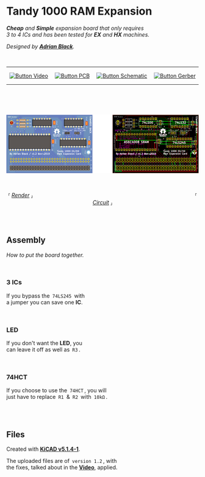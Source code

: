 
# Tandy 1000 RAM Expansion

***Cheap*** *and **Simple** expansion board that only requires* <br>
*3 to 4 ICs and has been tested for **EX** and **HX** machines.*

*Designed by **[Adrian Black]**.*

<br>

<div align = center>

---

[![Button Video]][Video]   
[![Button PCB]][PCB]   
[![Button Schematic]][Schematic]   
[![Button Gerber]][Gerber]

---

<br>
<br>
<br>

![Preview]

<br>

⸢ *[Render]*  ⸥                                                                                           ⸢ *[Circuit]*  ⸥

</div>

<br>
<br>

## Assembly

*How to put the board together.*

<br>

### 3 ICs

If you bypass the  `74LS245`  with <br>
a jumper you can save one **IC**.

<br>

### LED

If you don't want the **LED**, you <br>
can leave it off as well as  `R3` .

<br>

### 74HCT

If you choose to use the  `74HCT` , you will <br>
just have to replace  `R1`  &  `R2`  with  `10kΩ` .

<br>
<br>

## Files

Created with **[KiCAD v5.1.4-1][KiCAD]**.

The uploaded files are of  `version 1.2` , with <br>
the fixes, talked about in the **[Video]**, applied.

<br>


<!----------------------------------------------------------------------------->

[Adrian Black]: https://github.com/misterblack1

[Video]: https://www.youtube.com/watch?v=l3RWOZX58A8
[KiCAD]: https://www.kicad.org/

[Schematic]: Resources/Schematics.pdf
[Preview]: Resources/Preview.png
[Circuit]: Resources/Circuit.png
[Render]: Resources/Render.png
[Gerber]: Gerbers
[PCB]: Source


<!-------------------------------[ Buttons ]----------------------------------->

[Button Schematic]: https://img.shields.io/badge/Schematic-006241?style=for-the-badge&logoColor=white&logo=StackShare
[Button Gerber]: https://img.shields.io/badge/Gerber-139BB4?style=for-the-badge&logoColor=white&logo=Stimulus
[Button Video]: https://img.shields.io/badge/Video-CD2640?style=for-the-badge&logoColor=white&logo=YouTube
[Button PCB]: https://img.shields.io/badge/PCB-314CB0?style=for-the-badge&logoColor=white&logo=tmux




